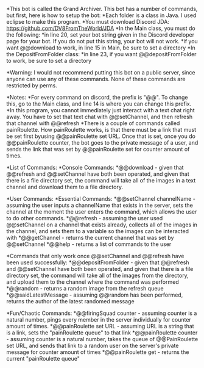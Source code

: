 *This bot is called the Grand Archiver. This bot has a number of commands, but first, here is how to setup the bot:
*Each folder is a class in Java. I used eclipse to make this program.
*You must download Discord JDA: https://github.com/DV8FromTheWorld/JDA
*In the Main class, you must do the following:
  *in line 20, set your bot string given in the Discord developer page for your bot. If you do not put this string, your bot will not work.
  *if you want @@download to work, in line 15 in Main, be sure to set a directory
*In the DepositFromFolder class:
  *in line 23, if you want @@depositFromFolder to work, be sure to set a directory
  
*Warning: I would not recommend putting this bot on a public server, since anyone can use any of these commands. None of these commands are restricted by perms.

*Notes:
*For every command on discord, the prefix is "@@". To change this, go to the Main class, and line 14 is where you can change this prefix.
*In this program, you cannot immediately just interact with a text chat right away. You have to set that text chat with @@setChannel, and then refresh that channel with @@refresh
*There is a couple of commands called painRoulette. How painRoulette works, is that there must be a link that must be set first byusing @@painRoulette set URL. Once that is set, once you do @@painRoulette counter, the bot goes to the private message of a user, and sends the link that was set by @@painRoulette set for counter amount of times.

*List of Commands:
  *Console Commands:
  *@@download - given that @@refresh and @@setChannel have both been operated, and given that there is a file directory set, the command will take all of the images in a text channel and download them to a file directory.
  
  *User Commands:
  *Essential Commands:
  *@@setChannel channelName - assuming the user inputs a channelName that exists in the server, sets the channel at the moment the user enters the command, which allows the user to do other commands.
  *@@refresh - assuming the user used @@setChannel on a channel that exists already, collects all of the images in the channel, and sets them to a variable so the images can be interacted with
  *@@getChannel - returns the current channel that was set by @@setChannel
  *@@help - returns a list of commands to the user
  
  *Commands that only work once @@setChannel and @@refresh have been used successfully:
  *@@depositFromFolder - given that @@refresh and @@setChannel have both been operated, and given that there is a file directory set, the command will take all of the images from the directory, and upload them to the channel where the command was performed
  *@@random - returns a random image from the refresh queue
  *@@saidLatestMessage - assuming @@random has been performed, returns the author of the latest randomed message
  
  *Fun/Chaotic Commands:
  *@@firingSquad counter - assuming counter is a natural number, pings every member in the server individually for counter amount of times.
  *@@painRoulette set URL - assuming URL is a string that is a link, sets the "painRoulette queue" to that link
  *@@painRoulette counter - assuming counter is a natural number, takes the queue of @@PainRoulette set URL, and sends that link to a random user on the server's private message for counter amount of times
  *@@painRoulette get - returns the current "painRoulette queue"
  
  


  
